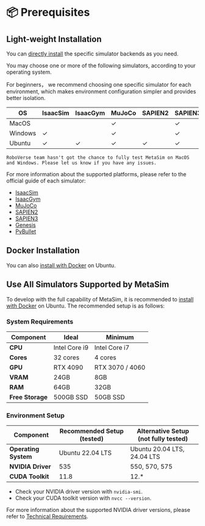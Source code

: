 # 📦 Prerequisites

## Light-weight Installation

You can [directly install](./installation.rst) the specific simulator backends as you need.

You may choose one or more of the following simulators, according to your operating system.

 For beginners， we recommend choosing one specific simulator for each environment, which makes environment configuration simpler and provides better isolation.

| OS      | IsaacSim | IsaacGym | MuJoCo | SAPIEN2 | SAPIEN3 | Genesis | PyBullet |
|---------|----------|----------|--------|---------|---------|---------|----------|
| MacOS   |          |          | ✓      |         | ✓       | ✓       |          |
| Windows | ✓        |          | ✓      |         | ✓       | ✓       |          |
| Ubuntu  | ✓        | ✓        | ✓      | ✓       | ✓       | ✓       | ✓        |

```{note}
RoboVerse team hasn't got the chance to fully test MetaSim on MacOS and Windows. Please let us know if you have any issues.
```

For more information about the supported platforms, please refer to the official guide of each simulator:
- [IsaacSim](https://isaac-sim.github.io/IsaacLab/main/source/setup/installation/index.html)
- [IsaacGym](https://docs.robotsfan.com/isaacgym/install.html)
- [MuJoCo](https://mujoco.readthedocs.io/en/stable/python.html)
- [SAPIEN2](https://sapien.ucsd.edu/docs/latest/tutorial/basic/installation.html)
- [SAPIEN3](https://maniskill.readthedocs.io/en/latest/user_guide/getting_started/installation.html#system-support)
- [Genesis](https://genesis-world.readthedocs.io/en/latest/user_guide/overview/installation.html)
- [PyBullet](https://github.com/bulletphysics/bullet3)

## Docker Installation

You can also [install with Docker](./docker.md) on Ubuntu. 


## Use All Simulators Supported by MetaSim

To develop with the full capability of MetaSim, it is recommended to [install with Docker](./docker.md) on Ubuntu. The recommended setup is as follows:

### System Requirements

| Component        | Ideal           | Minimum         |
|------------------|-----------------|-----------------|
| **CPU**          | Intel Core i9   | Intel Core i7   |
| **Cores**        | 32 cores        | 4 cores         |
| **GPU**          | RTX 4090        | RTX 3070 / 4060 |
| **VRAM**         | 24GB            | 8GB             |
| **RAM**          | 64GB            | 32GB            |
| **Free Storage** | 500GB SSD       | 50GB SSD        |

### Environment Setup

| Component           | Recommended Setup (tested) | Alternative Setup (not fully tested) |
|----------------------|----------------------------|----------------------------------|
| **Operating System** | Ubuntu 22.04 LTS          | Ubuntu 20.04 LTS, 24.04 LTS      |
| **NVIDIA Driver**    | 535                       | 550, 570, 575                    |
| **CUDA Toolkit**     | 11.8                      | 12.*                             |

- Check your NVIDIA driver version with `nvidia-smi`.
- Check your CUDA toolkit version with `nvcc --version`.

For more information about the supported NVIDIA driver versions, please refer to [Technical Requirements](https://docs.omniverse.nvidia.com/materials-and-rendering/latest/common/technical-requirements.html).
